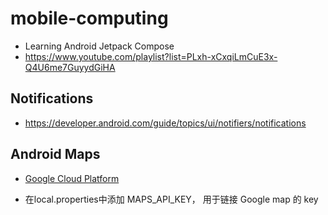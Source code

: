 # mobile-computing
* Learning Android Jetpack Compose
* https://www.youtube.com/playlist?list=PLxh-xCxqiLmCuE3x-Q4U6me7GuyydGiHA

## Notifications
* https://developer.android.com/guide/topics/ui/notifiers/notifications


## Android Maps
* [Google Cloud Platform](https://console.cloud.google.com/home/dashboard)

* 在local.properties中添加 MAPS_API_KEY， 用于链接 Google map 的 key